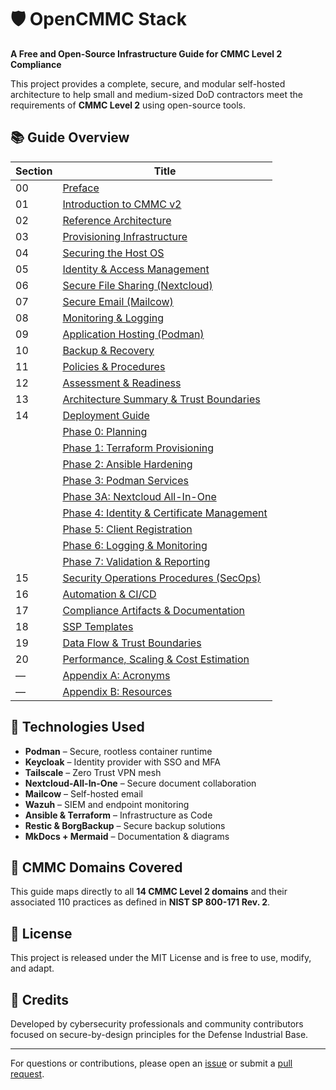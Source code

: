 # 🛡️ OpenCMMC Stack

**A Free and Open-Source Infrastructure Guide for CMMC Level 2 Compliance**

This project provides a complete, secure, and modular self-hosted architecture to help small and medium-sized DoD contractors meet the requirements of **CMMC Level 2** using open-source tools.

## 📚 Guide Overview

| Section | Title |
|---------|-------|
| 00 | [Preface](docs/00_preface/index.md) |
| 01 | [Introduction to CMMC v2](docs/01_cmmc_intro/index.md) |
| 02 | [Reference Architecture](docs/02_reference_architecture/index.md) |
| 03 | [Provisioning Infrastructure](docs/03_provisioning/index.md) |
| 04 | [Securing the Host OS](docs/04_os_hardening/index.md) |
| 05 | [Identity & Access Management](docs/05_identity_access/index.md) |
| 06 | [Secure File Sharing (Nextcloud)](docs/06_file_storage/index.md) |
| 07 | [Secure Email (Mailcow)](docs/07_email/index.md) |
| 08 | [Monitoring & Logging](docs/08_logging_monitoring/index.md) |
| 09 | [Application Hosting (Podman)](docs/09_container_runtime/index.md) |
| 10 | [Backup & Recovery](docs/10_backup_recovery/index.md) |
| 11 | [Policies & Procedures](docs/11_policies_procedures/index.md) |
| 12 | [Assessment & Readiness](docs/12_assessment_readiness/index.md) |
| 13 | [Architecture Summary & Trust Boundaries](docs/13_architecture/index.md) |
| 14 | [Deployment Guide](docs/14_deployment_guide/index.md) |
|    | [Phase 0: Planning](docs/14_deployment_guide/01_planning.md) |
|    | [Phase 1: Terraform Provisioning](docs/14_deployment_guide/02_terraform_provisioning.md) |
|    | [Phase 2: Ansible Hardening](docs/14_deployment_guide/03_ansible_hardening.md) |
|    | [Phase 3: Podman Services](docs/14_deployment_guide/04_podman_services.md) |
|    | [Phase 3A: Nextcloud All-In-One](docs/14_deployment_guide/phase04-files.md) |
|    | [Phase 4: Identity & Certificate Management](docs/14_deployment_guide/05_identity_cert_mgmt.md) |
|    | [Phase 5: Client Registration](docs/14_deployment_guide/06_client_registration.md) |
|    | [Phase 6: Logging & Monitoring](docs/14_deployment_guide/07_logging_monitoring.md) |
|    | [Phase 7: Validation & Reporting](docs/14_deployment_guide/08_validation_reporting.md) |
| 15 | [Security Operations Procedures (SecOps)](docs/15_secops_sops/index.md) |
| 16 | [Automation & CI/CD](docs/16_automation_cicd/index.md) |
| 17 | [Compliance Artifacts & Documentation](docs/17_compliance_artifacts/index.md) |
| 18 | [SSP Templates](docs/18_ssp_templates/index.md) |
| 19 | [Data Flow & Trust Boundaries](docs/19_data_flow_mapping/index.md) |
| 20 | [Performance, Scaling & Cost Estimation](docs/20_scaling_cost/index.md) |
| —  | [Appendix A: Acronyms](docs/99_appendix_a_acronyms.md) |
| —  | [Appendix B: Resources](docs/99_appendix_b_resources.md) |

## 🔧 Technologies Used

- **Podman** – Secure, rootless container runtime
- **Keycloak** – Identity provider with SSO and MFA
- **Tailscale** – Zero Trust VPN mesh
- **Nextcloud-All-In-One** – Secure document collaboration
- **Mailcow** – Self-hosted email
- **Wazuh** – SIEM and endpoint monitoring
- **Ansible & Terraform** – Infrastructure as Code
- **Restic & BorgBackup** – Secure backup solutions
- **MkDocs + Mermaid** – Documentation & diagrams

## 🧩 CMMC Domains Covered

This guide maps directly to all **14 CMMC Level 2 domains** and their associated 110 practices as defined in **NIST SP 800-171 Rev. 2**.

## 📜 License

This project is released under the MIT License and is free to use, modify, and adapt.

## 🧠 Credits

Developed by cybersecurity professionals and community contributors focused on secure-by-design principles for the Defense Industrial Base.

---

For questions or contributions, please open an [issue](https://github.com/mtkell/mkdocs/issues) or submit a [pull request](https://github.com/mtkell/mkdocs/pulls).
